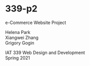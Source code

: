 # 339-p2

e-Commerce Website Project

Helena Park  
Xiangwei Zhang  
Grigory Gogin  

IAT 339 Web Design and Development  
Spring 2021

